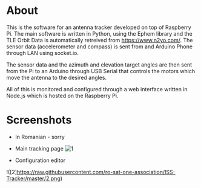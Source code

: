 # About

This is the software for an antenna tracker developed on top of Raspberry Pi. The main software is written in Python, using the Ephem library and the TLE Orbit Data is automatically retreived from https://www.n2yo.com/. 
The sensor data (accelerometer and compass) is sent from and Arduino Phone through LAN using socket.io.

The sensor data and the azimuth and elevation target angles are then sent from the Pi to an Arduino through USB Serial that controls the motors which move the antenna to the desired angles.

All of this is monitored and configured through a web interface written in Node.js which is hosted on the Raspberry Pi.


# Screenshots
* In Romanian - sorry 

* Main tracking page
![1](https://raw.githubusercontent.com/ro-sat-one-association/ISS-Tracker/master/1.png)

* Configuration editor

!([2]https://raw.githubusercontent.com/ro-sat-one-association/ISS-Tracker/master/2.png)
